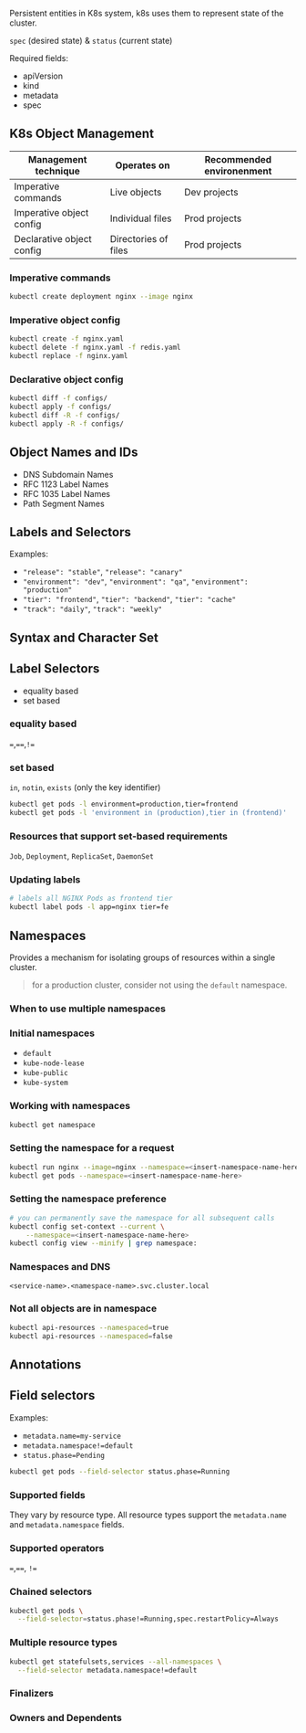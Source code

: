 Persistent entities in K8s system, k8s uses them to represent state of the cluster.

`spec` (desired state) & `status` (current state)

Required fields:

- apiVersion
- kind
- metadata
- spec

## K8s Object Management

| Management technique      | Operates on          | Recommended environenment |
| ------------------------- | -------------------- | ------------------------- |
| Imperative commands       | Live objects         | Dev projects              |
| Imperative object config  | Individual files     | Prod projects             |
| Declarative object config | Directories of files | Prod projects             |

### Imperative commands

```bash
kubectl create deployment nginx --image nginx
```

### Imperative object config

```bash
kubectl create -f nginx.yaml
kubectl delete -f nginx.yaml -f redis.yaml
kubectl replace -f nginx.yaml
```

### Declarative object config

```bash
kubectl diff -f configs/
kubectl apply -f configs/
kubectl diff -R -f configs/
kubectl apply -R -f configs/
```

## Object Names and IDs

- DNS Subdomain Names
- RFC 1123 Label Names
- RFC 1035 Label Names
- Path Segment Names

## Labels and Selectors

Examples:
- `"release": "stable"`, `"release": "canary"`
- `"environment": "dev"`, `"environment": "qa"`, `"environment": "production"`
- `"tier": "frontend"`, `"tier": "backend"`, `"tier": "cache"`
- `"track": "daily"`, `"track": "weekly"`

## Syntax and Character Set

## Label Selectors

- equality based
- set based

### equality based

`=`,`==`,`!=`

### set based

`in`, `notin`, `exists` (only the key identifier)
```bash
kubectl get pods -l environment=production,tier=frontend
kubectl get pods -l 'environment in (production),tier in (frontend)'
```

### Resources that support set-based requirements

`Job`, `Deployment`, `ReplicaSet`, `DaemonSet`

### Updating labels

```bash
# labels all NGINX Pods as frontend tier
kubectl label pods -l app=nginx tier=fe
```

## Namespaces
Provides a mechanism for isolating groups of resources within a single cluster.

> for a production cluster, consider not using the `default` namespace.

### When to use multiple namespaces

### Initial namespaces

- `default`
- `kube-node-lease`
- `kube-public`
- `kube-system`

### Working with namespaces

```bash
kubectl get namespace
```

### Setting the namespace for a request

```bash
kubectl run nginx --image=nginx --namespace=<insert-namespace-name-here>
kubectl get pods --namespace=<insert-namespace-name-here>
```

### Setting the namespace preference

```bash
# you can permanently save the namespace for all subsequent calls
kubectl config set-context --current \
	--namespace=<insert-namespace-name-here>
kubectl config view --minify | grep namespace:
```

### Namespaces and DNS

`<service-name>.<namespace-name>.svc.cluster.local`

### Not all objects are in namespace

```bash
kubectl api-resources --namespaced=true
kubectl api-resources --namespaced=false
```

## Annotations

## Field selectors

Examples:

- `metadata.name=my-service`
- `metadata.namespace!=default`
- `status.phase=Pending`

```bash
kubectl get pods --field-selector status.phase=Running
```

### Supported fields

They vary by resource type. All resource types support the `metadata.name` and `metadata.namespace` fields.

### Supported operators

`=`,`==`, `!=`

### Chained selectors

```bash
kubectl get pods \
  --field-selector=status.phase!=Running,spec.restartPolicy=Always
```

### Multiple resource types

```bash
kubectl get statefulsets,services --all-namespaces \
  --field-selector metadata.namespace!=default
```

### Finalizers

### Owners and Dependents
